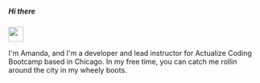### <h5> Hi there </h5> <img src="https://raw.githubusercontent.com/MartinHeinz/MartinHeinz/master/wave.gif" width="30px">

I'm Amanda, and I'm a developer and lead instructor for Actualize Coding Bootcamp based in Chicago. In my free time, you can catch me rollin around the city in my wheely boots.

<!--
**amandahale/amandahale** is a ✨ _special_ ✨ repository because its `README.md` (this file) appears on your GitHub profile.

Here are some ideas to get you started:

- 🔭 I’m currently working on ...
- 🌱 I’m currently learning ...
- 👯 I’m looking to collaborate on ...
- 🤔 I’m looking for help with ...
- 💬 Ask me about ...
- 📫 How to reach me: ...
- 😄 Pronouns: ...
- ⚡ Fun fact: ...
-->
